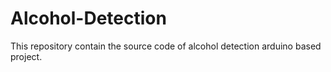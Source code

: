 # Alcohol-Detection
This repository contain the source code of alcohol detection arduino based project.
